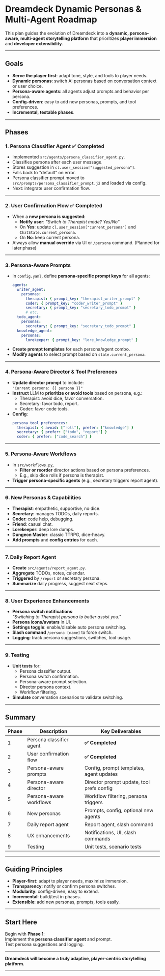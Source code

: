 # Dreamdeck Dynamic Personas & Multi-Agent Roadmap

This plan guides the evolution of Dreamdeck into a **dynamic, persona-aware, multi-agent storytelling platform** that prioritizes **player immersion** and **developer extensibility**.

---

## **Goals**

- **Serve the player first**: adapt tone, style, and tools to player needs.
- **Dynamic personas**: switch AI personas based on conversation context or user choice.
- **Persona-aware agents**: all agents adjust prompts and behavior per persona.
- **Config-driven**: easy to add new personas, prompts, and tool preferences.
- **Incremental, testable phases**.

---

## **Phases**

### **1. Persona Classifier Agent** ✅ **Completed**

- Implemented `src/agents/persona_classifier_agent.py`.
- Classifies persona after each user message.
- Stores suggestion in `cl.user_session["suggested_persona"]`.
- Falls back to "default" on error.
- Persona classifier prompt moved to `src/prompts/persona_classifier_prompt.j2` and loaded via config.
- Next: integrate user confirmation flow.

---

### **2. User Confirmation Flow** ✅ **Completed**

- When a **new persona is suggested**:
  - **Notify user**: _"Switch to Therapist mode? Yes/No"_
  - On **Yes**: update `cl.user_session["current_persona"]` and `ChatState.current_persona`.
  - On **No**: keep current persona.
- Always allow **manual override** via UI or `/persona` command. (Planned for later phase)

---

### **3. Persona-Aware Prompts**

- In `config.yaml`, define **persona-specific prompt keys** for all agents:  
  ```yaml
  agents:
    writer_agent:
      personas:
        therapist: { prompt_key: "therapist_writer_prompt" }
        coder: { prompt_key: "coder_writer_prompt" }
        secretary: { prompt_key: "secretary_todo_prompt" }
        # etc.
    todo_agent:
      personas:
        secretary: { prompt_key: "secretary_todo_prompt" }
    knowledge_agent:
      personas:
        lorekeeper: { prompt_key: "lore_knowledge_prompt" }
  ```
- **Create prompt templates** for each persona/agent combo.
- **Modify agents** to select prompt based on `state.current_persona`.

---

### **4. Persona-Aware Director & Tool Preferences**

- **Update director prompt** to include:  
  `"Current persona: {{ persona }}"`
- **Instruct** LLM to **prioritize or avoid tools** based on persona, e.g.:
  - Therapist: avoid dice, favor conversation.
  - Secretary: favor todo, report.
  - Coder: favor code tools.
- **Config**:  
  ```yaml
  persona_tool_preferences:
    therapist: { avoid: ["roll"], prefer: ["knowledge"] }
    secretary: { prefer: ["todo", "report"] }
    coder: { prefer: ["code_search"] }
  ```

---

### **5. Persona-Aware Workflows**

- In `src/workflows.py`,  
  - **Filter or reorder** director actions based on persona preferences.
  - E.g., skip dice rolls if persona is therapist.
- **Trigger persona-specific agents** (e.g., secretary triggers report agent).

---

### **6. New Personas & Capabilities**

- **Therapist**: empathetic, supportive, no dice.
- **Secretary**: manages TODOs, daily reports.
- **Coder**: code help, debugging.
- **Friend**: casual chat.
- **Lorekeeper**: deep lore dumps.
- **Dungeon Master**: classic TTRPG, dice-heavy.
- **Add prompts** and **config entries** for each.

---

### **7. Daily Report Agent**

- **Create** `src/agents/report_agent.py`.
- **Aggregate** TODOs, notes, calendar.
- **Triggered** by `/report` or secretary persona.
- **Summarize** daily progress, suggest next steps.

---

### **8. User Experience Enhancements**

- **Persona switch notifications**:  
  _"Switching to Therapist persona to better assist you."_
- **Persona icons/avatars** in UI.
- **Settings toggle**: enable/disable auto persona switching.
- **Slash command** `/persona [name]` to force switch.
- **Logging**: track persona suggestions, switches, tool usage.

---

### **9. Testing**

- **Unit tests** for:
  - Persona classifier output.
  - Persona switch confirmation.
  - Persona-aware prompt selection.
  - Director persona context.
  - Workflow filtering.
- **Simulate** conversation scenarios to validate switching.

---

## **Summary**

| Phase | Description                          | Key Deliverables                          |
|--------|--------------------------------------|-------------------------------------------|
| 1      | Persona classifier agent             | **✅ Completed**                          |
| 2      | User confirmation flow               | **✅ Completed**                          |
| 3      | Persona-aware prompts                | Config, prompt templates, agent updates   |
| 4      | Persona-aware director               | Director prompt update, tool prefs config |
| 5      | Persona-aware workflows              | Workflow filtering, persona triggers      |
| 6      | New personas                         | Prompts, config, optional new agents      |
| 7      | Daily report agent                   | Report agent, slash command               |
| 8      | UX enhancements                      | Notifications, UI, slash commands         |
| 9      | Testing                              | Unit tests, scenario tests                |

---

## **Guiding Principles**

- **Player-first**: adapt to player needs, maximize immersion.
- **Transparency**: notify or confirm persona switches.
- **Modularity**: config-driven, easy to extend.
- **Incremental**: build/test in phases.
- **Extensible**: add new personas, prompts, tools easily.

---

## **Start Here**

Begin with **Phase 1**:  
Implement the **persona classifier agent** and prompt.  
Test persona suggestions and logging.

---

**Dreamdeck will become a truly adaptive, player-centric storytelling platform.**

---
